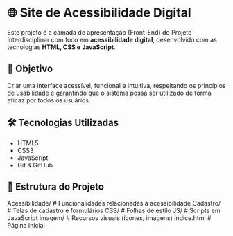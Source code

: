 # 🌐 Site de Acessibilidade Digital

Este projeto é a camada de apresentação (Front-End) do Projeto Interdisciplinar com foco em **acessibilidade digital**, desenvolvido com as tecnologias **HTML, CSS e JavaScript**.

## 🎯 Objetivo

Criar uma interface acessível, funcional e intuitiva, respeitando os princípios de usabilidade e garantindo que o sistema possa ser utilizado de forma eficaz por todos os usuários.

## 🛠 Tecnologias Utilizadas

- HTML5
- CSS3
- JavaScript
- Git & GitHub

## 📁 Estrutura do Projeto
Acessibilidade/ # Funcionalidades relacionadas à acessibilidade
Cadastro/ # Telas de cadastro e formulários
CSS/ # Folhas de estilo
JS/ # Scripts em JavaScript
imagem/ # Recursos visuais (ícones, imagens)
índice.html # Página inicial

